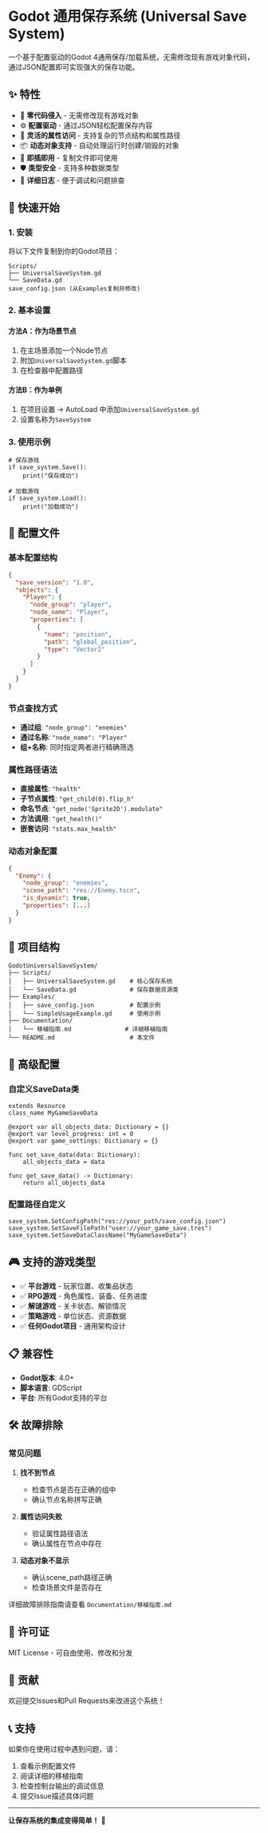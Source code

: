 # Godot 通用保存系统 (Universal Save System)

一个基于配置驱动的Godot 4通用保存/加载系统，无需修改现有游戏对象代码，通过JSON配置即可实现强大的保存功能。

## ✨ 特性

- 🚀 **零代码侵入** - 无需修改现有游戏对象
- ⚙️ **配置驱动** - 通过JSON轻松配置保存内容
- 🔧 **灵活的属性访问** - 支持复杂的节点结构和属性路径
- 📦 **动态对象支持** - 自动处理运行时创建/销毁的对象
- 🎯 **即插即用** - 复制文件即可使用
- 🛡️ **类型安全** - 支持多种数据类型
- 📝 **详细日志** - 便于调试和问题排查

## 🚀 快速开始

### 1. 安装

将以下文件复制到你的Godot项目：

```
Scripts/
├── UniversalSaveSystem.gd
└── SaveData.gd
save_config.json (从Examples复制并修改)
```

### 2. 基本设置

#### 方法A：作为场景节点
1. 在主场景添加一个Node节点
2. 附加`UniversalSaveSystem.gd`脚本
3. 在检查器中配置路径

#### 方法B：作为单例
1. 在项目设置 → AutoLoad 中添加`UniversalSaveSystem.gd`
2. 设置名称为`SaveSystem`

### 3. 使用示例

```gdscript
# 保存游戏
if save_system.Save():
    print("保存成功")

# 加载游戏
if save_system.Load():
    print("加载成功")
```

## 📝 配置文件

### 基本配置结构

```json
{
  "save_version": "1.0",
  "objects": {
    "Player": {
      "node_group": "player",
      "node_name": "Player",
      "properties": [
        {
          "name": "position",
          "path": "global_position",
          "type": "Vector2"
        }
      ]
    }
  }
}
```

### 节点查找方式

- **通过组**: `"node_group": "enemies"`
- **通过名称**: `"node_name": "Player"`
- **组+名称**: 同时指定两者进行精确筛选

### 属性路径语法

- **直接属性**: `"health"`
- **子节点属性**: `"get_child(0).flip_h"`
- **命名节点**: `"get_node('Sprite2D').modulate"`
- **方法调用**: `"get_health()"`
- **嵌套访问**: `"stats.max_health"`

### 动态对象配置

```json
{
  "Enemy": {
    "node_group": "enemies",
    "scene_path": "res://Enemy.tscn",
    "is_dynamic": true,
    "properties": [...]
  }
}
```

## 📁 项目结构

```
GodotUniversalSaveSystem/
├── Scripts/
│   ├── UniversalSaveSystem.gd    # 核心保存系统
│   └── SaveData.gd               # 保存数据资源类
├── Examples/
│   ├── save_config.json          # 配置示例
│   └── SimpleUsageExample.gd     # 使用示例
├── Documentation/
│   └── 移植指南.md               # 详细移植指南
└── README.md                     # 本文件
```

## 🔧 高级配置

### 自定义SaveData类

```gdscript
extends Resource
class_name MyGameSaveData

@export var all_objects_data: Dictionary = {}
@export var level_progress: int = 0
@export var game_settings: Dictionary = {}

func set_save_data(data: Dictionary):
    all_objects_data = data

func get_save_data() -> Dictionary:
    return all_objects_data
```

### 配置路径自定义

```gdscript
save_system.SetConfigPath("res://your_path/save_config.json")
save_system.SetSaveFilePath("user://your_game_save.tres")
save_system.SetSaveDataClassName("MyGameSaveData")
```

## 🎮 支持的游戏类型

- ✅ **平台游戏** - 玩家位置、收集品状态
- ✅ **RPG游戏** - 角色属性、装备、任务进度
- ✅ **解谜游戏** - 关卡状态、解锁情况
- ✅ **策略游戏** - 单位状态、资源数据
- ✅ **任何Godot项目** - 通用架构设计

## 📋 兼容性

- **Godot版本**: 4.0+
- **脚本语言**: GDScript
- **平台**: 所有Godot支持的平台

## 🛠️ 故障排除

### 常见问题

1. **找不到节点**
   - 检查节点是否在正确的组中
   - 确认节点名称拼写正确

2. **属性访问失败**
   - 验证属性路径语法
   - 确认属性在节点中存在

3. **动态对象不显示**
   - 确认scene_path路径正确
   - 检查场景文件是否存在

详细故障排除指南请查看 `Documentation/移植指南.md`

## 📄 许可证

MIT License - 可自由使用、修改和分发

## 🤝 贡献

欢迎提交Issues和Pull Requests来改进这个系统！

## 📞 支持

如果你在使用过程中遇到问题，请：

1. 查看示例配置文件
2. 阅读详细的移植指南
3. 检查控制台输出的调试信息
4. 提交Issue描述具体问题

---

**让保存系统的集成变得简单！** 🎯